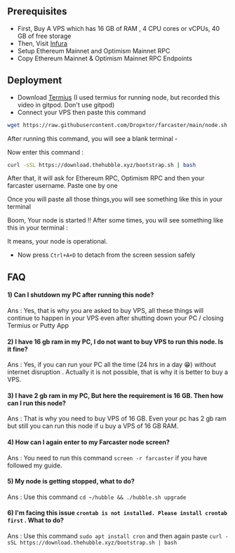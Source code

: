 
## Prerequisites

- First, Buy A VPS which has 16 GB of RAM , 4 CPU cores or vCPUs, 40 GB of free storage
- Then, Visit [Infura](https://app.infura.io/)
- Setup Ethereum Mainnet and Optimism Mainnet RPC
- Copy Ethereum Mainnet & Optimism Mainnet RPC Endpoints


## Deployment


- Download [Termius](https://termius.com/download/windows) (I used termius for running node, but recorded this video in gitpod. Don't use gitpod)
- Connect your VPS then paste this command

```bash
wget https://raw.githubusercontent.com/Dropxtor/farcaster/main/node.sh && chmod +x node.sh && ./node.sh
```
After running this command, you will see a blank terminal -


Now enter this command :

```bash
curl -sSL https://download.thehubble.xyz/bootstrap.sh | bash
```
After that, it will ask for Ethereum RPC, Optimism RPC and then your farcaster username. Paste one by one


Once you will paste all those things,you will see something like this in your terminal


Boom, Your node is started !! After some times, you will see something like this in your terminal :


It means, your node is operational.

- Now press ```Ctrl+A+D``` to detach from the screen session safely


## FAQ

#### 1) Can I shutdown my PC after running this node?

Ans : Yes, that is why you are asked to  buy VPS, all these things will continue to happen in your VPS even after shutting down your PC / closing Termius or Putty App

#### 2) I have 16 gb ram in my PC, I do not want to buy VPS to run this node. Is it fine?

Ans : Yes, if you can run your PC all the time (24 hrs in a day 😁) without internet disruption . Actually it is not possible, that is why it is better to buy a VPS.

#### 3) I have 2 gb ram in my PC, But here the requirement is 16 GB. Then how can I run this node?

Ans : That is why you need to buy VPS of 16 GB. Even your pc has 2 gb ram but still you can run this node if u buy a VPS of 16 GB RAM.

#### 4) How can I again enter to my Farcaster node screen?

Ans : You need to run this command `screen -r farcaster` if you have followed my guide.

#### 5) My node is getting stopped, what to do?

Ans : Use this command `cd ~/hubble && ./hubble.sh upgrade`

#### 6) I'm facing this issue `crontab is not installed. Please install crontab first` . What to do?

Ans : Use this command `sudo apt install cron` and then again paste `curl -sSL https://download.thehubble.xyz/bootstrap.sh | bash`
